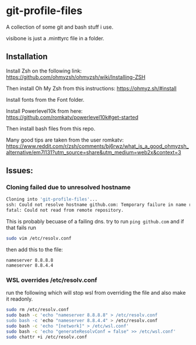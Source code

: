# git-profile-files
A collection of some git and bash stuff i use.

visibone is just a .minttyrc file in a folder.

## Installation
Install Zsh on the following link:
https://github.com/ohmyzsh/ohmyzsh/wiki/Installing-ZSH

Then install Oh My Zsh from this instructions:
https://ohmyz.sh/#install

Install fonts from the Font folder.

Install Powerlevel10k from here:
https://github.com/romkatv/powerlevel10k#get-started

Then install bash files from this repo. 

Many good tips are taken from the user romkatv:
https://www.reddit.com/r/zsh/comments/bj6rwz/what_is_a_good_ohmyzsh_alternative/em7l131?utm_source=share&utm_medium=web2x&context=3

## Issues:

### Cloning failed due to unresolved hostname
```sh
Cloning into 'git-profile-files'...
ssh: Could not resolve hostname github.com: Temporary failure in name resolution
fatal: Could not read from remote repository.
```

This is probably becuase of a failing dns. try to run `ping github.com` and if that fails run
```sh
sudo vim /etc/resolv.conf
```
then add this to the file:
```
nameserver 8.8.8.8
nameserver 8.8.4.4
```

### WSL overrides /etc/resolv.conf
run the following which will stop wsl from overriding the file and also make it readonly.
```sh
sudo rm /etc/resolv.conf
sudo bash -c 'echo "nameserver 8.8.8.8" > /etc/resolv.conf
sudo bash -c 'echo "nameserver 8.8.4.4" > /etc/resolv.conf
sudo bash -c 'echo "[network]" > /etc/wsl.conf'
sudo bash -c 'echo "generateResolvConf = false" >> /etc/wsl.conf'
sudo chattr +i /etc/resolv.conf
```
